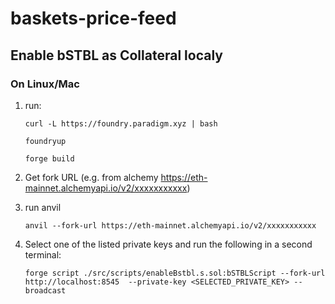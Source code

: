 # baskets-price-feed

## Enable bSTBL as Collateral localy

### On Linux/Mac

1. run: 

    `curl -L https://foundry.paradigm.xyz | bash`

    `foundryup`

    `forge build`

2. Get fork URL (e.g. from alchemy https://eth-mainnet.alchemyapi.io/v2/xxxxxxxxxxx)   

3. run anvil

    `anvil --fork-url https://eth-mainnet.alchemyapi.io/v2/xxxxxxxxxxx`

4. Select one of the listed private keys and run the following in a second terminal:

    `forge script ./src/scripts/enableBstbl.s.sol:bSTBLScript --fork-url http://localhost:8545  --private-key <SELECTED_PRIVATE_KEY> --broadcast`